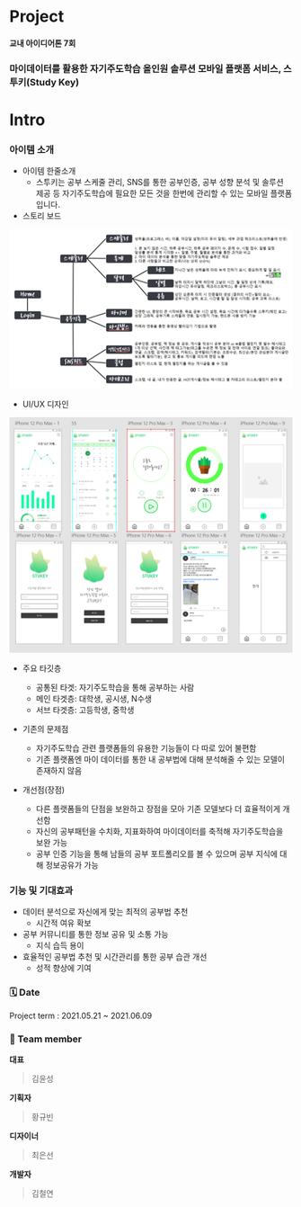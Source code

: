 # Project
#### 교내 아이디어톤 7회
### 마이데이터를 활용한 자기주도학습 올인원 솔루션 모바일 플랫폼 서비스, 스투키(Study Key)

# Intro
### 아이템 소개
- 아이템 한줄소개
  -	스투키는 공부 스케줄 관리, SNS를 통한 공부인증, 공부 성향 분석 및 솔루션 제공 등 자기주도학습에 필요한 모든 것을 한번에 관리할 수 있는 모바일 플랫폼입니다.
- 스토리 보드

<img src="./business plan/그림1.png">

- UI/UX 디자인

<img src="./business plan/UI디자인 목록.png">

- 주요 타깃층
  - 공통된 타겟: 자기주도학습을 통해 공부하는 사람
  - 메인 타겟층: 대학생, 공시생, N수생
  - 서브 타겟층: 고등학생, 중학생

- 기존의 문제점
  - 자기주도학습 관련 플랫폼들의 유용한 기능들이 다 따로 있어 불편함
  - 기존 플랫폼엔 마이 데이터를 통한 내 공부법에 대해 분석해줄 수 있는 모델이 존재하지 않음

- 개선점(장점)
  - 다른 플랫폼들의 단점을 보완하고 장점을 모아 기존 모델보다 더 효율적이게 개선함
  - 자신의 공부패턴을 수치화, 지표화하여 마이데이터를 축적해 자기주도학습을 보완 가능
  - 공부 인증 기능을 통해 남들의 공부 포트폴리오를 볼 수 있으며 공부 지식에 대해 정보공유가 가능
󠀂 
### 기능 및 기대효과
- 데이터 분석으로 자신에게 맞는 최적의 공부법 추천
  -	시간적 여유 확보
- 공부 커뮤니티를 통한 정보 공유 및 소통 가능
  -	지식 습득 용이
- 효율적인 공부법 추천 및 시간관리를 통한 공부 습관 개선
  -	성적 향상에 기여 

### 🗓️ Date 
Project term : 2021.05.21 ~ 2021.06.09 </br>
### 👥 Team member 
**대표** 
> 김윤성

**기획자**
> 황규빈

**디자이너**
> 최은선

**개발자**
> 김철연
